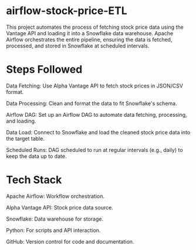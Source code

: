 # airflow-stock-price-ETL
This project automates the process of fetching stock price data using the Vantage API and loading it into a Snowflake data warehouse. Apache Airflow orchestrates the entire pipeline, ensuring the data is fetched, processed, and stored in Snowflake at scheduled intervals.

# Steps Followed
Data Fetching: Use Alpha Vantage API to fetch stock prices in JSON/CSV format.

Data Processing: Clean and format the data to fit Snowflake's schema.

Airflow DAG: Set up an Airflow DAG to automate data fetching, processing, and loading.

Data Load: Connect to Snowflake and load the cleaned stock price data into the target table.

Scheduled Runs: DAG scheduled to run at regular intervals (e.g., daily) to keep the data up to date.

# Tech Stack
Apache Airflow: Workflow orchestration.

Alpha Vantage API: Stock price data source.

Snowflake: Data warehouse for storage.

Python: For scripts and API interaction.

GitHub: Version control for code and documentation.

